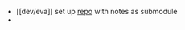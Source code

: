 - [[dev/eva]] set up [repo](https://github.com/goobenfurter-studios/hyphae) with notes as submodule
-